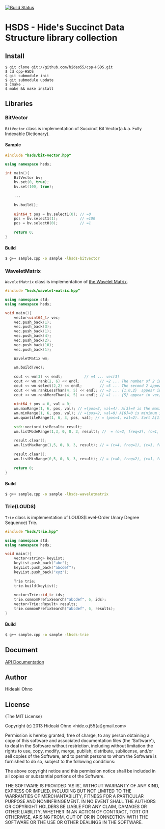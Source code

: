 [![Build Status](https://travis-ci.org/hideo55/cpp-HSDS.svg?branch=master)](http://travis-ci.org/hideo55/cpp-HSDS)

# HSDS - Hide's Succinct Data Structure library collection

## Install

```
$ git clone git://github.com/hideo55/cpp-HSDS.git
$ cd cpp-HSDS
$ git submodule init
$ git submodule update
$ cmake .
$ make && make install
```

## Libraries

### BitVector

`BitVector` class is implementation of Succinct Bit Vector(a.k.a. Fully Indexable Dictionary).

#### Sample

```c++
#include "hsds/bit-vector.hpp"

using namespace hsds;

int main(){
    BitVector bv;
    bv.set(0, true);
    bv.set(100, true);
    
    ...
    
    bv.build();
    
    uint64_t pos = bv.select1(0); // =0
    pos = bv.select1(1);          // =100
    pos = bv.select0(0);          // =1
 
    return 0;   
}

```

#### Build
```sh
$ g++ sample.cpp -o sample -lhsds-bitvector
```

### WaveletMatrix

`WaveletMatrix` class is implementation of [the Wavelet Matrix](http://www.dcc.uchile.cl/~gnavarro/ps/spire12.4.pdf).

```c++
#include "hsds/wavelet-matrix.hpp"

using namespace std;
using namespace hsds;

void main(){
    vector<uint64_t> vec;
    vec.push_back(1);
    vec.push_back(3);
    vec.push_back(1);
    vec.push_back(4);
    vec.push_back(2);
    vec.push_back(10);
    vec.push_back(1);

    WaveletMatix wm;
    
    wm.build(vec);
    
    cout << wm[3] << endl;          // =4 ... vec[3]
    cout << wm.rank(2, 6) << endl;         // =2 ... The number of 2 in vec[0..5]
    cout << wm.select(2,2) << endl;        // =5 ... The second 2 appeared in vec[5]
    cout << wm.rankLessThan(4, 5) << endl; // =3 ... {1,0,2}  appear in vec[0..5]
    cout << wm.rankMoreThan(4, 5) << endl; // =1 ... {5} appear in vec[0..5]
    
    uint64_t pos = 0, val = 0;
    wm.maxRange(1, 6, pos, val); // =(pos=3, val=4). A[3]=4 is the maximum in vec[1...6)
    wm.minRange(1, 6, pos, val); // =(pos=2, val=0) A[6]=0 is minimum in vec[3..6)
    wm.quantileRange(1, 6, 3, pos, val); // = (pos=4, val=2). Sort A[1...6) = 01224, and take the (3+1)-th value
    
    std::vector<ListResult> result;
    wm.listModeRange(1,3, 0, 8, 3, result); //  = (c=2, freq=2), (c=1, freq=1)
    
    result.clear();
    wm.listMaxRange(1,5, 0, 8, 3, result); // = (c=4, freq=1), (c=3, freq=1), (c=2, freq=2)
    
    result.clear();
    wm.listMinRange(0,5, 0, 8, 3, result); // = (c=0, freq=2), (c=1, freq=1), (c=2, freq=2)
    
    return 0;    
}

```

#### Build
```sh
$ g++ sample.cpp -o sample -lhsds-waveletmatrix
```


### Trie(LOUDS)

`Trie` class is implementation of LOUDS(Level-Order Unary Degree Sequence) Trie.

```c++
#include "hsds/trie.hpp"

using namespace std;
using namespace hsds;

void main(){
    vector<string> keyList;
    keyList.push_back("abc");
    keyList.push_back("abcdef");
    keyList.push_back("xyz");
    
    Trie trie;
    trie.build(keyList);
    
    vector<Trie::id_t> ids;
    trie.commomPrefixSearch("abcdef", 6, ids);
    vector<Trie::Result> results;
    trie.commonPrefixSearch("abcdef", 6, results);
}
```

#### Build
```sh
$ g++ sample.cpp -o sample -lhsds-trie
```

## Document

[API Documentation](http://hideo55.github.io/cpp-HSDS/)

## Author

Hideaki Ohno

## License

(The MIT License)

Copyright (c) 2013 Hideaki Ohno <hide.o.j55{at}gmail.com>

Permission is hereby granted, free of charge, to any person obtaining a copy of this software and associated documentation files (the 'Software'), to deal in the Software without restriction, including without limitation the rights to use, copy, modify, merge, publish, distribute, sublicense, and/or sell copies of the Software, and to permit persons to whom the Software is furnished to do so, subject to the following conditions:

The above copyright notice and this permission notice shall be included in all copies or substantial portions of the Software.

THE SOFTWARE IS PROVIDED 'AS IS', WITHOUT WARRANTY OF ANY KIND, EXPRESS OR IMPLIED, INCLUDING BUT NOT LIMITED TO THE WARRANTIES OF MERCHANTABILITY, FITNESS FOR A PARTICULAR PURPOSE AND NONINFRINGEMENT. IN NO EVENT SHALL THE AUTHORS OR COPYRIGHT HOLDERS BE LIABLE FOR ANY CLAIM, DAMAGES OR OTHER LIABILITY, WHETHER IN AN ACTION OF CONTRACT, TORT OR OTHERWISE, ARISING FROM, OUT OF OR IN CONNECTION WITH THE SOFTWARE OR THE USE OR OTHER DEALINGS IN THE SOFTWARE.

